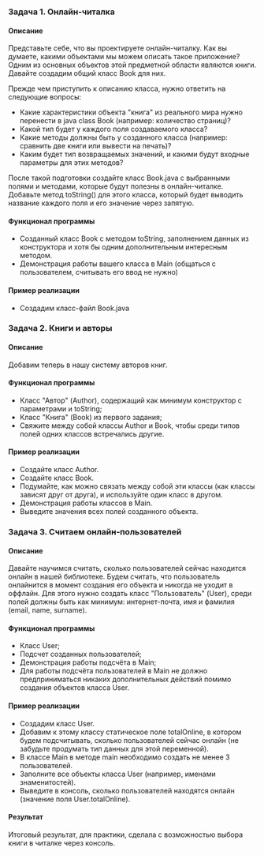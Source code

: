 ### Задача 1. Онлайн-читалка
#### Описание
Представьте себе, что вы проектируете онлайн-читалку. Как вы думаете, какими объектами мы можем описать такое приложение? Одним из основных объектов этой предметной области являются книги. Давайте создадим общий класс Book для них.

Прежде чем приступить к описанию класса, нужно ответить на следующие вопросы:

* Какие характеристики объекта "книга" из реального мира нужно перенести в java class Book (например: количество страниц)?
* Какой тип будет у каждого поля создаваемого класса?
* Какие методы должны быть у созданного класса (например: сравнить две книги или вывести на печать)?
* Каким будет тип возвращаемых значений, и какими будут входные параметры для этих методов?

После такой подготовки создайте класс Book.java с выбранными полями и методами, которые будут полезны в онлайн-читалке. Добавьте метод toString() для этого класса, который будет выводить название каждого поля и его значение через запятую.

#### Функционал программы
* Созданный класс Book с методом toString, заполнением данных из конструктора и хотя бы одним дополнительным интересным методом.
* Демонстрация работы вашего класса в Main (общаться с пользователем, считывать его ввод не нужно)

#### Пример реализации

* Создадим класс-файл Book.java

### Задача 2. Книги и авторы

#### Описание

Добавим теперь в нашу систему авторов книг.

#### Функционал программы
* Класс "Автор" (Author), содержащий как минимум конструктор с параметрами и toString;
* Класс "Книга" (Book) из первого задания;
* Свяжите между собой классы Author и Book, чтобы среди типов полей одних классов встречались другие.

#### Пример реализации

* Создайте класс Author.
* Создайте класс Book.
* Подумайте, как можно связать между собой эти классы (как классы зависят друг от друга), и используйте один класс в другом.
* Демонстрация работы классов в Main.
* Выведите значения всех полей созданного объекта.

### Задача 3. Считаем онлайн-пользователей

#### Описание
Давайте научимся считать, сколько пользователей сейчас находится онлайн в нашей библиотеке. Будем считать, что пользователь онлайнится в момент создания его объекта и никогда не уходит в оффлайн. Для этого нужно создать класс "Пользователь" (User), среди полей должны быть как минимум: интернет-почта, имя и фамилия (email, name, surname).

#### Функционал программы
* Класс User;
* Подсчет созданных пользователей;
* Демонстрация работы подсчёта в Main;
* Для работы подсчёта пользователей в Main не должно предприниматься никаких дополнительных действий помимо создания объектов класса User.

#### Пример реализации
* Создадим класс User.
* Добавим к этому классу статическое поле totalOnline, в котором будем подсчитывать, сколько пользователей сейчас онлайн (не забудьте продумать тип данных для этой переменной).
* В классе Main в методе main необходимо создать не менее 3 пользователей.
* Заполните все объекты класса User (например, именами знаменитостей).
* Выведите в консоль, сколько пользователей находятся онлайн (значение поля User.totalOnline).

#### Результат
Итоговый результат, для практики, сделала с возможностью выбора книги в читалке через консоль.